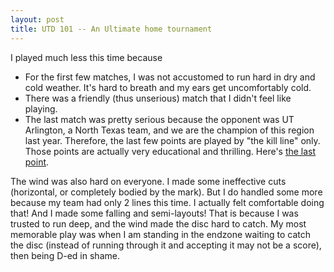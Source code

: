 ```yaml
---
layout: post
title: UTD 101 -- An Ultimate home tournament
---
```


I played much less this time because
- For the first few matches, I was not accustomed to run hard in dry and cold weather. It's hard to breath and my ears get uncomfortably cold.
- There was a friendly (thus unserious) match that I didn't feel like playing.
- The last match was pretty serious because the opponent was UT Arlington, a North Texas team, and we are the champion of this region last year. Therefore, the last few points are played by "the kill line" only. Those points are actually very educational and thrilling. Here's [the last point](https://www.youtube.com/watch?v=wzy3CjKaGkY).

The wind was also hard on everyone. I made some ineffective cuts (horizontal, or completely bodied by the mark). But I do handled some more because my team had only 2 lines this time. I actually felt comfortable doing that! And I made some falling and semi-layouts! That is because I was trusted to run deep, and the wind made the disc hard to catch. My most memorable play was when I am standing in the endzone waiting to catch the disc (instead of running through it and accepting it may not be a score), then being D-ed in shame.

